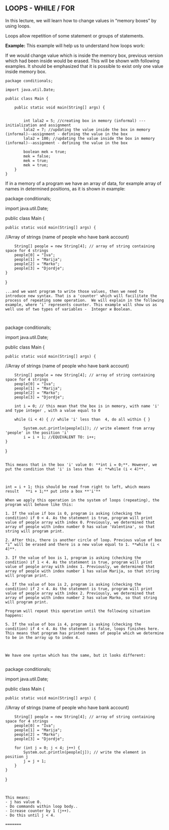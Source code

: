 ## LOOPS - WHILE / FOR



In this lecture, we will learn how to change values in “memory boxes” by using loops.

Loops allow repetition of some statement or groups of statements. 

**Example:** This example will help us to understand how loops work: 

If we would change value which is inside the memory box, previous version which had been inside would be erased. This will be shown with following examples. It should be emphasized that it is possible to exist only one value inside memory box. 


```
package conditionals;

import java.util.Date;

public class Main {

	public static void main(String[] args) {
		
		
		int lala2 = 5; //creating box in memory (informal) ---initialization and assignment
		lala2 = 7; //updating the value inside the box in memory (informal)--assignment - defining the value in the box
		lala2 = 100; //updating the value inside the box in memory (informal)--assignment - defining the value in the box		
		
		boolean mek = true;
		mek = false;
		mek = true;
		mek = true;
	}
}
```


If in a memory of a program we have an array of data, for example array of names in determined positions, as it is shown in example:


package conditionals;

import java.util.Date;

public class Main {

	public static void main(String[] args) {

//Array of strings (name of people who have bank account)
				
		String[] people = new String[4]; // array of string containing space for 4 strings
		people[0] = "Iva";
		people[1] = "Marija";
		people[2] = "Marko";
		people[3] = "Djordje";
	}
}
```
...and we want program to write those values, then we need to introduce new syntax. That is a 'counter' which will facilitate the process of repeating some operation.  We will explain in the following example, where ‘i’ represents counter. This example will show us as well use of two types of variables -  Integer и Boolean.



```
package conditionals;

import java.util.Date;

public class Main {

	public static void main(String[] args) {

//Array of strings (name of people who have bank account)
				
		String[] people = new String[4]; // array of string containing space for 4 strings
		people[0] = "Iva";
		people[1] = "Marija";
		people[2] = "Marko";
		people[3] = "Djordje";

		int i = 0; // this mean that the box is in memory, with name 'i'  and type integer , with a value equal to 0 
		
		while (i < 4) { // while 'i' less than  4, do all within { }
			
			System.out.println(people[i]); // write element from array 'people' in the position 'i'			
			i = i + 1; //EQUIVALENT TO: i++;
	}
}
```
			
This means that in the box 'i' value 0: **int i = 0;**. However, we put the condition that 'i' is less than  4: **while (i < 4)**. 


 
int = i + 1; this should be read from right to left, which means  result   **i + 1;** put into a box **'i'**

When we apply this operation in the system of loops (repeating), the program will behave like this:

1. If the value if box is 0, program is asking (checking the condition) if 0 < 4. As the statement is true, program will print value of people array with index 0. Previously, we determined that array of people with index number 0 has value 'Valentina', so that string will program print.

2. After this, there is another circle of loop. Previous value of box “i” will be erased and there is a new value equal to 1. **while (i < 4)**.

3. If the value of box is 1, program is asking (checking the condition) if 1 < 4. As the statement is true, program will print value of people array with index 1. Previously, we determined that array of people with index number 1 has value Marija, so that string will program print.

4. If the value of box is 2, program is asking (checking the condition) if 2 < 4. As the statement is true, program will print value of people array with index 2. Previously, we determined that array of people with index number 2 has value Marko, so that string will program print.

Program will repeat this operation until the following situation happens: 

5. If the value of box is 4, program is asking (checking the condition) if 4 < 4. As the statement is false, loops finishes here.
This means that program has printed names of people which we determine to be in the array up to index 4. 



We have one syntax which has the same, but it looks different: 


```
package conditionals;

import java.util.Date;

public class Main {

	public static void main(String[] args) {

//Array of strings (name of people who have bank account)
				
		String[] people = new String[4]; // array of string containing space for 4 strings
		people[0] = "Iva";
		people[1] = "Marija";
		people[2] = "Marko";
		people[3] = "Djordje";

		for (int j = 0; j < 4; j++) {
			System.out.println(people[j]); // write the element in position ј 
			j = j + 1;
		}
	}
}
```


This means:
- ј has value 0.
- Do commands within loop body..
- Icrease counter by 1 (ј++). 
- Do this until j < 4.
				
=======
